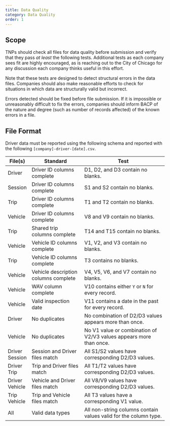 ```yaml
---
title: Data Quality
category: Data Quality
order: 1
---
```


## Scope

TNPs should check all files for data quality before submission and verify that they pass *at least* the following tests. Additional tests as each company sees fit are highly encouraged, as is reaching out to the City of Chicago for any discussion each company thinks useful in this effort.

Note that these tests are designed to detect structural errors in the data files. Companies should also make reasonable efforts to check for situations in which data are structurally valid but incorrect.

Errors detected should be fixed before file submission. If it is impossible or unreasonably difficult to fix the errors, companies should inform BACP of the nature and degree (such as number of records affected) of the known errors in a file.

## File Format

Driver data must be reported using the following schema and reported with the following `[company]-driver-[date].csv`.

| File(s)   | Standard                             | Test                                                |
|-----------|--------------------------------------|-----------------------------------------------------|
| Driver    | Driver ID columns complete           | D1, D2, and D3 contain no blanks.                   |
| Session   | Driver ID columns complete           | S1 and S2 contain no blanks.                        |
| Trip      | Driver ID columns complete           | T1 and T2 contain no blanks.                        |
| Vehicle   | Driver ID columns complete           | V8 and V9 contain no blanks.                        |
| Trip      | Shared trip columns complete         | T14 and T15 contain no blanks.                      |
| Vehicle   | Vehicle ID columns complete          | V1, V2, and V3 contain no blanks.                   |
| Trip      | Vehicle ID columns complete          | T3 contains no blanks.                              |
| Vehicle   | Vehicle description columns complete | V4, V5, V6, and V7 contain no blanks.               |
| Vehicle   | WAV column complete                  | V10 contains either `Y` or `N` for every record.    |
| Vehicle   | Valid inspection date                | V11 contains a date in the past for every record.   |
| Driver    | No duplicates                        | No combination of D2/D3 values appears more than once. |
| Vehicle   | No duplicates                        | No V1 value or combination of V2/V3 values appears more than once. |
| Driver<br>Session | Session and Driver files match | All S1/S2 values have corresponding D2/D3 values. |
| Driver<br>Trip    | Trip and Driver files match    | All T1/T2 values have corresponding D2/D3 values. |
| Driver<br>Vehicle | Vehicle and Driver files match | All V8/V9 values have corresponding D2/D3 values. |
| Trip<br>Vehicle   | Trip and Vehicle files match   | All T3 values have a corresponding V1 value.      |
| All       | Valid data types         | All non-string columns contain values valid for the column type. |

